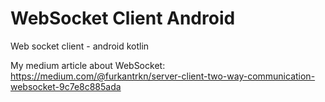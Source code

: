 # WebSocket Client Android
Web socket client - android kotlin

My medium article about WebSocket: 
https://medium.com/@furkantrkn/server-client-two-way-communication-websocket-9c7e8c885ada
